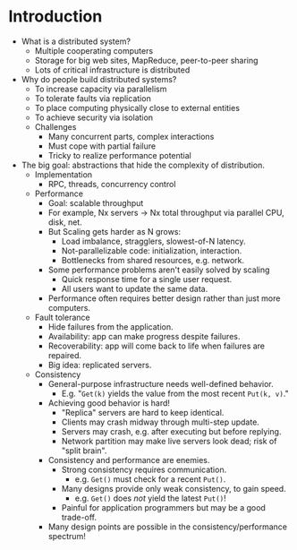 # Introduction

- What is a distributed system?
  - Multiple cooperating computers
  - Storage for big web sites, MapReduce, peer-to-peer sharing
  - Lots of critical infrastructure is distributed
- Why do people build distributed systems?
  - To increase capacity via parallelism
  - To tolerate faults via replication
  - To place computing physically close to external entities
  - To achieve security via isolation
  - Challenges
    - Many concurrent parts, complex interactions
    - Must cope with partial failure
    - Tricky to realize performance potential
- The big goal: abstractions that hide the complexity of distribution.
  - Implementation
    - RPC, threads, concurrency control
  - Performance
    - Goal: scalable throughput
    - For example, Nx servers -> Nx total throughput via parallel CPU, disk, net.
    - But Scaling gets harder as N grows:
      - Load imbalance, stragglers, slowest-of-N latency.
      - Not-parallelizable code: initialization, interaction.
      - Bottlenecks from shared resources, e.g. network.
    - Some performance problems aren't easily solved by scaling
      - Quick response time for a single user request.
      - All users want to update the same data.
    - Performance often requires better design rather than just more computers.
  - Fault tolerance
    - Hide failures from the application.
    - Availability: app can make progress despite failures.
    - Recoverability: app will come back to life when failures are repaired.
    - Big idea: replicated servers.
  - Consistency
    - General-purpose infrastructure needs well-defined behavior.
      - E.g. "`Get(k)` yields the value from the most recent `Put(k, v)`."
    - Achieving good behavior is hard!
      - "Replica" servers are hard to keep identical.
      - Clients may crash midway through multi-step update.
      - Servers may crash, e.g. after executing but before replying.
      - Network partition may make live servers look dead; risk of "split brain".
    - Consistency and performance are enemies.
      - Strong consistency requires communication.
        - e.g. `Get()` must check for a recent `Put()`.
      - Many designs provide only weak consistency, to gain speed.
        - e.g. `Get()` does *not* yield the latest `Put()`!
      - Painful for application programmers but may be a good trade-off.
    - Many design points are possible in the consistency/performance spectrum!
